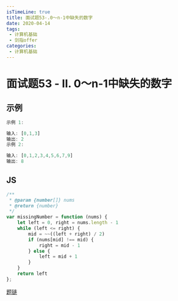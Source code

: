 ```yaml
---
isTimeLine: true
title: 面试题53-.0～n-1中缺失的数字
date: 2020-04-14
tags:
 - 计算机基础
 - 剑指offer
categories:
 - 计算机基础
---
```

# 面试题53 - II. 0～n-1中缺失的数字
## 示例
```js
示例 1:

输入: [0,1,3]
输出: 2
示例 2:

输入: [0,1,2,3,4,5,6,7,9]
输出: 8
```

## JS
```js
/**
 * @param {number[]} nums
 * @return {number}
 */
var missingNumber = function (nums) {
    let left = 0, right = nums.length - 1
    while (left <= right) {
        mid = ~~((left + right) / 2)
        if (nums[mid] !== mid) {
            right = mid - 1
        } else {
            left = mid + 1
        }
    }
    return left
};
```

[题链](https://leetcode-cn.com/problems/que-shi-de-shu-zi-lcof/)

<comment/>
<tongji/>